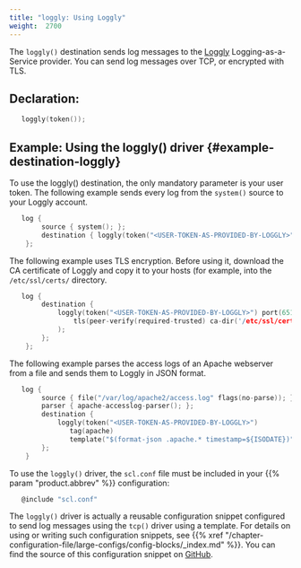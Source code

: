 ```yaml
---
title: "loggly: Using Loggly"
weight:  2700
---
```

<!-- DISCLAIMER: This file is based on the syslog-ng Open Source Edition documentation https://github.com/balabit/syslog-ng-ose-guides/commit/2f4a52ee61d1ea9ad27cb4f3168b95408fddfdf2 and is used under the terms of The syslog-ng Open Source Edition Documentation License. The file has been modified by Axoflow. -->

The `loggly()` destination sends log messages to the [Loggly](https://www.loggly.com/) Logging-as-a-Service provider. You can send log messages over TCP, or encrypted with TLS.


## Declaration:

```c
   loggly(token());
```


## Example: Using the loggly() driver {#example-destination-loggly}

To use the loggly() destination, the only mandatory parameter is your user token. The following example sends every log from the `system()` source to your Loggly account.

```c
   log {
        source { system(); };
        destination { loggly(token("<USER-TOKEN-AS-PROVIDED-BY-LOGGLY>")); };
    };
```

The following example uses TLS encryption. Before using it, download the CA certificate of Loggly and copy it to your hosts (for example, into the `/etc/ssl/certs/` directory.

```c
   log {
        destination {
            loggly(token("<USER-TOKEN-AS-PROVIDED-BY-LOGGLY>") port(6514)
                tls(peer-verify(required-trusted) ca-dir('/etc/ssl/certs'))
            );
        };
    };
```

The following example parses the access logs of an Apache webserver from a file and sends them to Loggly in JSON format.

```c
   log {
        source { file("/var/log/apache2/access.log" flags(no-parse)); };
        parser { apache-accesslog-parser(); };
        destination {
            loggly(token("<USER-TOKEN-AS-PROVIDED-BY-LOGGLY>")
               tag(apache)
               template("$(format-json .apache.* timestamp=${ISODATE})"));
        };
    }
```


To use the `loggly()` driver, the `scl.conf` file must be included in your {{% param "product.abbrev" %}} configuration:

```c
   @include "scl.conf"
```

The `loggly()` driver is actually a reusable configuration snippet configured to send log messages using the `tcp()` driver using a template. For details on using or writing such configuration snippets, see {{% xref "/chapter-configuration-file/large-configs/config-blocks/_index.md" %}}. You can find the source of this configuration snippet on [GitHub](https://github.com/syslog-ng/syslog-ng/blob/master/scl/loggly/loggly.conf).

